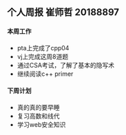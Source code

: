 ## 个人周报 崔师哲 20188897

#### 本周工作
* pta上完成了cpp04
* vj上完成这周8道题
* 通过CSA考试，了解了基本的隐写术 
* 继续阅读c++ primer

####  下周计划
* 真的真的要早睡
* 复习高数和线代
* 学习web安全知识
